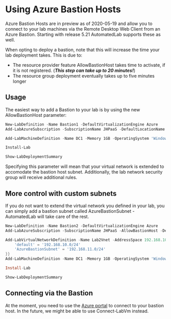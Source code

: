 ﻿# Using Azure Bastion Hosts

Azure Bastion Hosts are in preview as of 2020-05-19 and allow you to connect to your lab machines
via the Remote Desktop Web Client from an Azure Bastion. Starting with release 5.21 AutomatedLab
supports these as well.

When opting to deploy a bastion, note that this will increase the time your lab deployment takes.
This is due to:
  - The resource provider feature AllowBastionHost takes time to activate, if it is not registered.
    (***This step can take up to 20 minutes!***)
  - The resource group deployment eventually takes up to five minutes longer

## Usage

The easiest way to add a Bastion to your lab is by using the new AllowBastionHost parameter:  

```powershell
New-LabDefinition -Name Bastion1 -DefaultVirtualizationEngine Azure
Add-LabAzureSubscription -SubscriptionName JHPaaS -DefaultLocationName 'West Europe' -AllowBastionHost

Add-LabMachineDefinition -Name DC1 -Memory 1GB -OperatingSystem 'Windows Server 2016 Datacenter (Desktop Experience)' -Roles RootDC -DomainName contoso.com

Install-Lab

Show-LabDeploymentSummary
```  

Specifying this parameter will mean that your virtual network is extended to accomodate the bastion
host subnet. Additionally, the lab network security group will receive additional rules.

## More control with custom subnets

If you do not want to extend the virtual network you defined in your lab, you can simply add a
bastion subnet called AzureBastionSubnet - AutomatedLab will take care of the rest.

```powershell
New-LabDefinition -Name Bastion2 -DefaultVirtualizationEngine Azure
Add-LabAzureSubscription -SubscriptionName JHPaaS -AllowBastionHost -DefaultLocationName 'West Europe'

Add-LabVirtualNetworkDefinition -Name Lab2Vnet -AddressSpace 192.168.10.0/23 -AzureProperties @{ Subnets = @{
    'default' = '192.168.10.0/24'
    'AzureBastionSubnet' = '192.168.11.0/24'
}}
Add-LabMachineDefinition -Name DC1 -Memory 1GB -OperatingSystem 'Windows Server 2016 Datacenter (Desktop Experience)' -Roles RootDC -DomainName contoso.com -Network Bastion2Vnet -IpAddress 192.168.10.11

Install-Lab

Show-LabDeploymentSummary
```

## Connecting via the Bastion

At the moment, you need to use the [Azure portal](https://portal.azure.com) to connect to your bastion host. In the future, we might be able to use Connect-LabVm instead.
